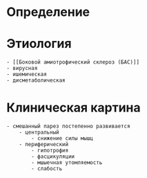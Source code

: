 # Определение
# Этиология
	- [[Боковой амиотрофический склероз (БАС)]]
	- вирусная
	- ишемическая
	- дисметаболическая
# Клиническая картина
	- смешанный парез постепенно развивается
		- центральный
			- снижение силы мышц
		- периферический
			- гипотрофия
			- фасцикуляции
			- мшыечная утомляемость
			- слабость